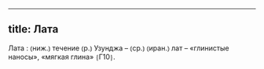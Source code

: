 
---
title: Лата
---
Лата
: ⦅ниж.⦆ течение ⦅р.⦆ Узунджа – ⦅ср.⦆ ⦅иран.⦆ лат – «глинистые наносы», «мягкая глина» ⦃Г10⦄.
